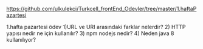 https://github.com/ulkulekci/Turkcell_frontEnd_Odevler/tree/master/1.haftaPazartesi

1.hafta pazartesi ödev
  1)URL ve URI arasındaki farklar nelerdir? 
  2) HTTP yapısı nedir ne için kullanılır?
  3) npm nodejs nedir? 4) Neden java 8 kullanılıyor?